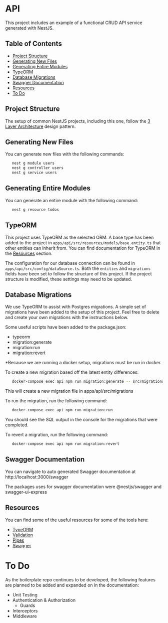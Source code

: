 # API

This project includes an example of a functional CRUD API service generated with NestJS.



## Table of Contents

- [Project Structure](#project-structure)
- [Generating New Files](#generating-new-files)
- [Generating Entire Modules](#generating-entire-modules)
- [TypeORM](#typeorm)
- [Database Migrations](#database-migrations)
- [Swagger Documentation](#swagger-documentation)
- [Resources](#resources)
- [To Do](#to-do)

## Project Structure

The setup of common NestJS projects, including this one, follow the [3 Layer Architecture](https://dev.to/santypk4/bulletproof-node-js-project-architecture-4epf) design pattern.

## Generating New Files

You can generate new files with the following commands:
```bash
   nest g module users
   nest g controller users
   nest g service users
```

## Generating Entire Modules

You can generate an entire module with the following command:
```bash
   nest g resource todos
```

## TypeORM

This project uses TypeORM as the selected ORM. A base type has been added to the project in `apps/api/src/resources/models/base.entity.ts` that other entities can inherit from. You can find documentation for TypeORM in the [Resources](#resources) section.

The configuration for our database connection can be found in `apps/api/src/config/dataSource.ts`. Both the `entities` and `migrations` fields have
been set to follow the structure of this project. If the project structure is modified, these settings may need to be updated.

## Database Migrations

We use TypeORM to assist with Postgres migrations. A simple set of migrations have been added to the setup of this project. Feel free to delete
and create your own migrations with the instructions below.

Some useful scripts have been added to the package.json:
- typeorm
- migration:generate
- migration:run
- migration:revert

*Because we are running a docker setup, migrations must be run in docker. 

To create a new migration based off the latest entity differences:
```bash
   docker-compose exec api npm run migration:generate -- src/migrations/<MigrationName>
```

This will create a new migration file in apps/api/src/migrations

To run the migration, run the following command:
```bash
   docker-compose exec api npm run migration:run
```

You should see the SQL output in the console for the migrations that were completed.

To revert a migration, run the following command:
```bash
   docker-compose exec api npm run migration:revert
```

## Swagger Documentation

You can navigate to auto generated Swagger documentation at http://localhost:3000/swagger

The packages uses for swagger documentation were @nestjs/swagger and swagger-ui-express

## Resources

You can find some of the useful resources for some of the tools here:
- [TypeORM](https://sparklytical.gitbook.io/typeorm)
- [Validation](https://docs.nestjs.com/techniques/validation#auto-validation)
- [Pipes](https://docs.nestjs.com/faq/request-lifecycle#pipes)
- [Swagger](https://docs.nestjs.com/openapi/introduction)

# To Do

As the boilerplate repo continues to be developed, the following features are planned to be added and expanded on in the documentation:
- Unit Testing
- Authentication & Authorization
  - Guards
- Interceptors
- Middleware